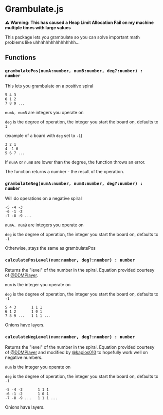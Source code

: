 # Grambulate.js
**⚠️ Warning: This has caused a Heap Limit Allocation Fail on my machine multiple times with large values** 

This package lets you grambulate so you can solve important math problems like uhhhhhhhhhhhhhhhh...

## Functions
### `grambulatePos(numA:number, numB:number, deg?:number) : number`
This lets you grambulate on a positive spiral
```
5 4 3
6 1 2
7 8 9 ...
```
`numA, numB` are integers you operate on

`deg` is the degree of operation, the integer you start the board on, defaults to `1`

(example of a board with `deg` set to `-1`)
```
3 2 1
4 -1 0
5 6 7 ...
```

If `numA` or `numB` are lower than the degree, the function throws an error.

The function returns a number - the result of the operation.

### `grambulateNeg(numA:number, numB:number, deg?:number) : number`
Will do operations on a negative spiral
```
-5 -4 -3
-6 -1 -2
-7 -8 -9 ...
```

`numA, numB` are integers you operate on

`deg` is the degree of operation, the integer you start the board on, defaults to `-1`

Otherwise, stays the same as grambulatePos

### `calculatePosLevel(num:number, deg?:number) : number`
Returns the "level" of the number in the spiral. 
Equation provided courtesy of [@DDMPlayer](https://github.com/DDMPlayer).

`num` is the integer you operate on

`deg` is the degree of operation, the integer you start the board on, defaults to `-1`

```
5 4 3       1 1 1   
6 1 2       1 0 1
7 8 9 ...   1 1 1 ...
```
Onions have layers.

### `calculateNegLevel(num:number, deg?:number) : number`
Returns the "level" of the number in the spiral.
Equation provided courtesy of [@DDMPlayer](https://github.com/DDMPlayer) and modified by [@kapios010](https://github.com/kapios010) to hopefully work well on negative numbers.

`num` is the integer you operate on

`deg` is the degree of operation, the integer you start the board on, defaults to `-1`

```
-5 -4 -3       1 1 1   
-6 -1 -2       1 0 1
-7 -8 -9 ...   1 1 1 ...
```
Onions have layers.